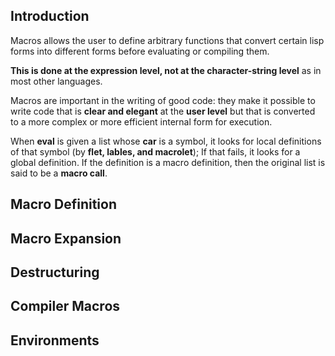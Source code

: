 

## Introduction

Macros allows the user to define arbitrary functions that convert certain lisp forms into
different forms before evaluating or compiling them.

**This is done at the expression level, not at the character-string level** as in most
other languages.

Macros are important in the writing of good code: they make it possible to write code 
that is **clear and elegant** at the **user level** but that is converted to a more complex
or more efficient internal form for execution.

When **eval** is given a list whose **car** is a symbol, it looks for local definitions of
that symbol (by **flet, lables, and macrolet**); If that fails, it looks for a global 
definition. If the definition is a macro definition, then the original list is said to be 
a **macro call**.


## Macro Definition


## Macro Expansion


## Destructuring


## Compiler Macros


## Environments


